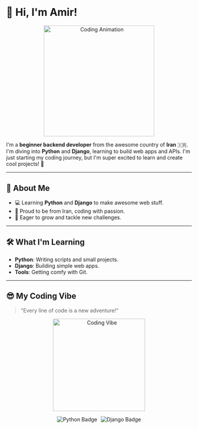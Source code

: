 # <div style="display: flex; align-items: center; justify-content: center; gap: 10px;">
  <h1>👋 Hi, I'm Amir!</h1>
  
</div>

<p style="text-align: center;">
  <img src="https://media.giphy.com/media/qgQUggAC3Pfv687qPC/giphy.gif" width="300" alt="Coding Animation">
</p>

I'm a **beginner backend developer** from the awesome country of **Iran** 🇮🇷. I'm diving into **Python** and **Django**, learning to build web apps and APIs. I'm just starting my coding journey, but I'm super excited to learn and create cool projects! 🚀

---

## 🌱 About Me
- 💻 Learning **Python** and **Django** to make awesome web stuff.
- 🌟 Proud to be from Iran, coding with passion.
- 🧠 Eager to grow and tackle new challenges.

---

## 🛠 What I'm Learning
- **Python**: Writing scripts and small projects.
- **Django**: Building simple web apps.
- **Tools**: Getting comfy with Git.

---


## 😎 My Coding Vibe
> "Every line of code is a new adventure!"

<p style="text-align: center;">
  <img src="https://media.giphy.com/media/LmNwrBhejkK9EFP504/giphy.gif" width="250" alt="Coding Vibe">
</p>

<div style="display: flex; justify-content: center; gap: 10px;">
  <img src="https://img.shields.io/badge/Python-Beginner-blue?logo=python" alt="Python Badge">
  <img src="https://img.shields.io/badge/Django-Learning-green?logo=django" alt="Django Badge">
</div>

